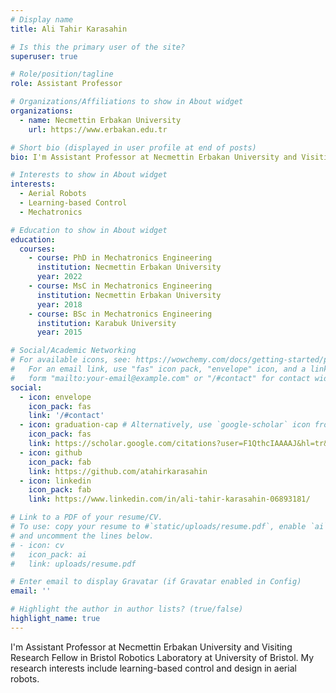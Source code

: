 ```yaml
---
# Display name
title: Ali Tahir Karasahin

# Is this the primary user of the site?
superuser: true

# Role/position/tagline
role: Assistant Professor

# Organizations/Affiliations to show in About widget
organizations:
  - name: Necmettin Erbakan University
    url: https://www.erbakan.edu.tr

# Short bio (displayed in user profile at end of posts)
bio: I'm Assistant Professor at Necmettin Erbakan University and Visiting Research Fellow in Bristol Robotics Laboratory at University of Bristol. My research interests include learning-based control and design in aerial robots.

# Interests to show in About widget
interests:
  - Aerial Robots
  - Learning-based Control
  - Mechatronics

# Education to show in About widget
education:
  courses:
    - course: PhD in Mechatronics Engineering
      institution: Necmettin Erbakan University
      year: 2022
    - course: MsC in Mechatronics Engineering
      institution: Necmettin Erbakan University
      year: 2018
    - course: BSc in Mechatronics Engineering
      institution: Karabuk University
      year: 2015

# Social/Academic Networking
# For available icons, see: https://wowchemy.com/docs/getting-started/page-builder/#icons
#   For an email link, use "fas" icon pack, "envelope" icon, and a link in the
#   form "mailto:your-email@example.com" or "/#contact" for contact widget.
social:
  - icon: envelope
    icon_pack: fas
    link: '/#contact'
  - icon: graduation-cap # Alternatively, use `google-scholar` icon from `ai` icon pack
    icon_pack: fas
    link: https://scholar.google.com/citations?user=F1QthcIAAAAJ&hl=tr&oi=ao
  - icon: github
    icon_pack: fab
    link: https://github.com/atahirkarasahin
  - icon: linkedin
    icon_pack: fab
    link: https://www.linkedin.com/in/ali-tahir-karasahin-06893181/

# Link to a PDF of your resume/CV.
# To use: copy your resume to #`static/uploads/resume.pdf`, enable `ai` icons in #`params.toml`,
# and uncomment the lines below.
# - icon: cv
#   icon_pack: ai
#   link: uploads/resume.pdf

# Enter email to display Gravatar (if Gravatar enabled in Config)
email: ''

# Highlight the author in author lists? (true/false)
highlight_name: true
---
```


I'm Assistant Professor at Necmettin Erbakan University and Visiting Research Fellow in Bristol Robotics Laboratory at University of Bristol. My research interests include learning-based control and design in aerial robots.
